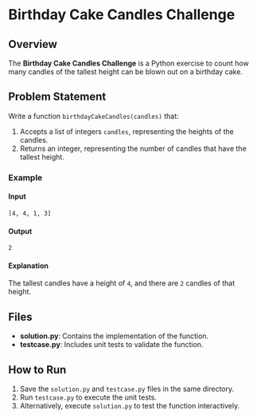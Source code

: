 # Birthday Cake Candles Challenge

## Overview
The **Birthday Cake Candles Challenge** is a Python exercise to count how many candles of the tallest height can be blown out on a birthday cake.

## Problem Statement
Write a function `birthdayCakeCandles(candles)` that:
1. Accepts a list of integers `candles`, representing the heights of the candles.
2. Returns an integer, representing the number of candles that have the tallest height.

### Example
#### Input
`[4, 4, 1, 3]`
#### Output
`2`

#### Explanation
The tallest candles have a height of `4`, and there are `2` candles of that height.

## Files
- **solution.py**: Contains the implementation of the function.
- **testcase.py**: Includes unit tests to validate the function.

## How to Run
1. Save the `solution.py` and `testcase.py` files in the same directory.
2. Run `testcase.py` to execute the unit tests.
3. Alternatively, execute `solution.py` to test the function interactively.
